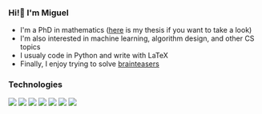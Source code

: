 ### Hi!👋 I'm Miguel
- I'm a PhD in mathematics ([here](https://opus.bibliothek.uni-augsburg.de/opus4/frontdoor/index/index/start/0/rows/20/sortfield/score/sortorder/desc/searchtype/simple/query/miguel+pereira+equivariant/docId/95736) is my thesis if you want to take a look)
- I'm also interested in machine learning, algorithm design, and other CS topics
- I usualy code in Python and write with LaTeX
- Finally, I enjoy trying to solve [brainteasers](https://github.com/miguelbper/jane-street-puzzles)

### Technologies
![](https://img.shields.io/badge/Editor-VS%20Code-blue?style=flat&logo=visualstudio&logoColor=white)
![](https://img.shields.io/badge/Code-Python-green?style=flat&logo=python&logoColor=white)
![](https://img.shields.io/badge/Code-LaTeX-green?style=flat&logo=latex&logoColor=white)
![](https://img.shields.io/badge/Libraries-NumPy-yellow?style=flat&logo=numpy&logoColor=white)
![](https://img.shields.io/badge/Libraries-pandas-yellow?style=flat&logo=pandas&logoColor=white)
![](https://img.shields.io/badge/Libraries-scikit--learn-yellow?style=flat&logo=scikitlearn&logoColor=white)
![](https://img.shields.io/badge/Libraries-SymPy-yellow?style=flat&logo=sympy&logoColor=white)


<!--### Hi there 👋-->

<!--
**miguelbper/miguelbper** is a ✨ _special_ ✨ repository because its `README.md` (this file) appears on your GitHub profile.

Here are some ideas to get you started:

- 🔭 I’m currently working on ...
- 🌱 I’m currently learning ...
- 👯 I’m looking to collaborate on ...
- 🤔 I’m looking for help with ...
- 💬 Ask me about ...
- 📫 How to reach me: ...
- 😄 Pronouns: ...
- ⚡ Fun fact: ...
-->
